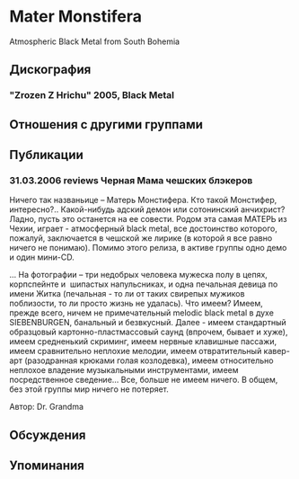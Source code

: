 # Mater Monstifera

Atmospheric Black Metal from South Bohemia

## Дискография

### "Zrozen Z Hrichu" 2005, Black Metal




## Отношения с другими группами


## Публикации

### 31.03.2006 reviews Черная Мама чешских блэкеров

<P>Ничего так названьице – Матерь Монстифера. Кто такой Монстифер, интересно?.. Какой-нибудь адский демон или сотонинский анчихрист? Ладно, пусть это останется на ее совести. Родом эта самая МАТЕРЬ из Чехии, играет - атмосферный black metal, все достоинство которого, пожалуй, заключается в чешской же лирике (в которой я все равно ничего не понимаю). Помимо этого релиза, в активе группы одно демо и один мини-CD.</P>
<P>… На фотографии – три недобрых человека мужеска полу в цепях, корпспейнте и&nbsp; шипастых напульсниках, и одна печальная девица по имени Житка (печальная - то ли от таких свирепых мужиков поблизости, то ли просто жизнь не удалась). Что имеем? Имеем, прежде всего, ничем не примечательный melodic black metal в духе SIEBENBURGEN, банальный и безвкусный. Далее - имеем стандартный образцовый картонно-пластмассовый саунд (впрочем, бывает и хуже), имеем средненький скриминг, имеем нервные клавишные пассажи, имеем сравнительно неплохие мелодии, имеем отвратительный кавер-арт (разодранная крюками голая козлодевка), имеем относительно неплохое владение музыкальными инструментами, имеем посредственное сведение… Все, больше не имеем ничего. В общем, без этой группы мир ничего не потеряет.</P>
Автор: Dr. Grandma


## Обсуждения


## Упоминания

